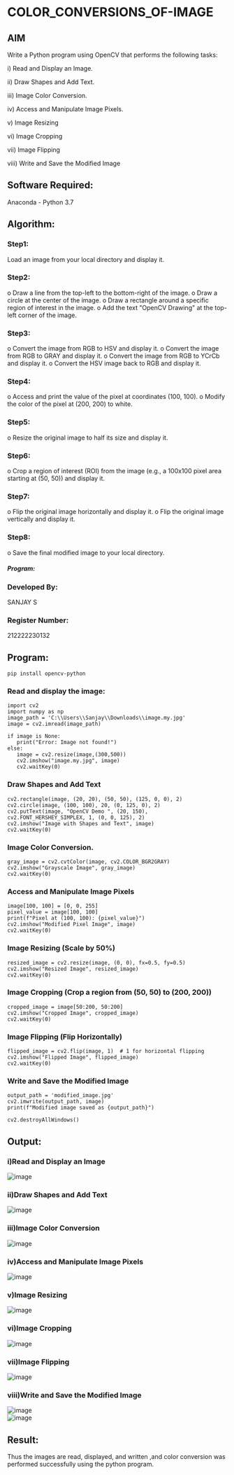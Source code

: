 # COLOR_CONVERSIONS_OF-IMAGE
## AIM
Write a Python program using OpenCV that performs the following tasks:

i) Read and Display an Image.

ii) 	Draw Shapes and Add Text.

iii) Image Color Conversion.

iv) Access and Manipulate Image Pixels.

v) Image Resizing

vi) Image Cropping

vii) Image Flipping

viii)	Write and Save the Modified Image


## Software Required:
Anaconda - Python 3.7
## Algorithm:
### Step1:
Load an image from your local directory and display it.
### Step2:
o	Draw a line from the top-left to the bottom-right of the image.
o	Draw a circle at the center of the image.
o	Draw a rectangle around a specific region of interest in the image.
o	Add the text "OpenCV Drawing" at the top-left corner of the image.

### Step3:
o	Convert the image from RGB to HSV and display it.
o	Convert the image from RGB to GRAY and display it.
o	Convert the image from RGB to YCrCb and display it.
o	Convert the HSV image back to RGB and display it.

### Step4:
o	Access and print the value of the pixel at coordinates (100, 100).
o	Modify the color of the pixel at (200, 200) to white.

### Step5:
o	Resize the original image to half its size and display it.
### Step6:
o	Crop a region of interest (ROI) from the image (e.g., a 100x100 pixel area starting at (50, 50)) and display it.
### Step7:
o	Flip the original image horizontally and display it.
o	Flip the original image vertically and display it.

### Step8:
o	Save the final modified image to your local directory.


##### Program:
### Developed By: 
SANJAY S
### Register Number: 
212222230132

## Program:
```
pip install opencv-python
```
### Read and display the image:
 ```
import cv2
import numpy as np
image_path = 'C:\\Users\\Sanjay\\Downloads\\image.my.jpg'  
image = cv2.imread(image_path)

if image is None:
    print("Error: Image not found!")
else:
    image = cv2.resize(image,(300,500))
    cv2.imshow("image.my.jpg", image)
    cv2.waitKey(0)
```
### Draw Shapes and Add Text
```
cv2.rectangle(image, (20, 20), (50, 50), (125, 0, 0), 2)
cv2.circle(image, (100, 100), 20, (0, 125, 0), 2)
cv2.putText(image, "OpenCV Demo ", (20, 150), cv2.FONT_HERSHEY_SIMPLEX, 1, (0, 0, 125), 2)
cv2.imshow("Image with Shapes and Text", image)
cv2.waitKey(0)
```

### Image Color Conversion.
```
gray_image = cv2.cvtColor(image, cv2.COLOR_BGR2GRAY)
cv2.imshow("Grayscale Image", gray_image)
cv2.waitKey(0)
```

### Access and Manipulate Image Pixels
```
image[100, 100] = [0, 0, 255]
pixel_value = image[100, 100]
print(f"Pixel at (100, 100): {pixel_value}")
cv2.imshow("Modified Pixel Image", image)
cv2.waitKey(0)
```

### Image Resizing (Scale by 50%)
```
resized_image = cv2.resize(image, (0, 0), fx=0.5, fy=0.5)
cv2.imshow("Resized Image", resized_image)
cv2.waitKey(0)
```
### Image Cropping (Crop a region from (50, 50) to (200, 200))
```
cropped_image = image[50:200, 50:200]
cv2.imshow("Cropped Image", cropped_image)
cv2.waitKey(0)
```
### Image Flipping (Flip Horizontally)
```
flipped_image = cv2.flip(image, 1)  # 1 for horizontal flipping
cv2.imshow("Flipped Image", flipped_image)
cv2.waitKey(0)
```
### Write and Save the Modified Image
```
output_path = 'modified_image.jpg'
cv2.imwrite(output_path, image)
print(f"Modified image saved as {output_path}")

cv2.destroyAllWindows()
```

## Output:

### i)Read and Display an Image
![image](https://github.com/user-attachments/assets/8ae74dd5-e058-41e3-bfbc-b5349db43960)


### ii)Draw Shapes and Add Text
![image](https://github.com/user-attachments/assets/5a7e45c1-6df8-43e2-a5b2-36894023c65d)


### iii)Image Color Conversion
![image](https://github.com/user-attachments/assets/7f0419f4-514f-4a95-8439-ca300954fc58)


### iv)Access and Manipulate Image Pixels
![image](https://github.com/user-attachments/assets/369fc775-dd3b-4ec7-8fce-ded2b5411730)

### v)Image Resizing
![image](https://github.com/user-attachments/assets/cdc835b6-d5c4-4e85-b0b5-e356c1f719e7)

### vi)Image Cropping
![image](https://github.com/user-attachments/assets/2873833f-4bc6-4cdf-81ab-40eb96c1fb41)

### vii)Image Flipping
![image](https://github.com/user-attachments/assets/4f65a2f5-08b8-4baa-9a1b-1624dbe27ae3)

### viii)Write and Save the Modified Image
![image](https://github.com/user-attachments/assets/68d304e0-4aa7-4082-9862-98d440f99bb4)
<br>
![image](https://github.com/user-attachments/assets/e3e6b276-2c1d-43c5-be0a-e83be5470b7e)


## Result:
Thus the images are read, displayed, and written ,and color conversion was performed  successfully using the python program.








